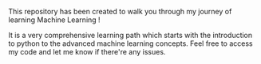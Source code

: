 This repository has been created to walk you through my journey of learning Machine Learning !

It is a very comprehensive learning path which starts with the introduction to python to the advanced machine learning concepts.
Feel free to access my code and let me know if there're any issues. 
